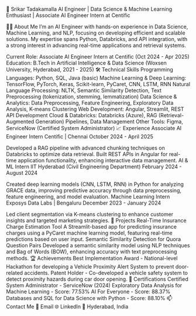 👋 Srikar Tadakamalla
AI Engineer | Data Science & Machine Learning Enthusiast | Associate AI Engineer Intern at Centific

👨‍💻 About Me
I’m an AI Engineer with hands-on experience in Data Science, Machine Learning, and NLP, focusing on developing efficient and scalable solutions. My expertise spans Python, Databricks, and API integration, with a strong interest in advancing real-time applications and retrieval systems.

Current Role: Associate AI Engineer Intern at Centific (Oct 2024 - Apr 2025)
Education: B.Tech in Artificial Intelligence & Data Science (Woxsen University, Hyderabad, 2021 - 2025)
🛠️ Technical Skills
Programming Languages: Python, SQL, Java (basic)
Machine Learning & Deep Learning: TensorFlow, PyTorch, Keras, Scikit-learn, PyCaret, CNN, LSTM, RNN
Natural Language Processing: NLTK, Semantic Similarity Detection, Text Preprocessing (tokenization, stemming, lemmatization)
Data Science & Analytics: Data Preprocessing, Feature Engineering, Exploratory Data Analysis, K-means Clustering
Web Development: Angular, Streamlit, REST API Development
Cloud & Databricks: Databricks (Azure), RAG (Retrieval-Augmented Generation) Pipelines, Data Management
Other Tools: Figma, ServiceNow (Certified System Administrator)
📈 Experience
Associate AI Engineer Intern
Centific | Chennai
October 2024 - April 2025

Developed a RAG pipeline with advanced chunking techniques on Databricks to optimize data retrieval.
Built REST APIs in Angular for real-time application functionality, enhancing interactive data management.
AI & ML Intern
IIT Hyderabad (Civil Engineering Department)
February 2024 - August 2024

Created deep learning models (CNN, LSTM, RNN) in Python for analyzing GRACE data, improving predictive accuracy through data preprocessing, feature engineering, and model evaluation.
Machine Learning Intern
Exposys Data Labs | Bengaluru
December 2023 - January 2024

Led client segmentation via K-means clustering to enhance customer insights and targeted marketing strategies.
🌟 Projects
Real-Time Insurance Charge Estimation Tool
A Streamlit-based app for predicting insurance charges using a PyCaret machine learning model, featuring real-time predictions based on user input.
Semantic Similarity Detection for Quora Question Pairs
Developed a semantic similarity model using NLP techniques and Bag of Words (BOW), enhancing accuracy with text preprocessing methods.
🏆 Achievements
Best Implementation Award - National-level Hackathon for developing a Vehicle Proximity Alert System to prevent door-related accidents.
Patent Holder - Co-developed a vehicle safety system to detect proximity hazards during car door opening.
📜 Certifications
Certified System Administrator - ServiceNow (2024)
Exploratory Data Analysis for Machine Learning - Score: 77.53%
AI For Everyone - Score: 88.37%
Databases and SQL for Data Science with Python - Score: 88.10%
📫 Contact Me
📧 Email
🌐 LinkedIn
📍 Hyderabad, India
